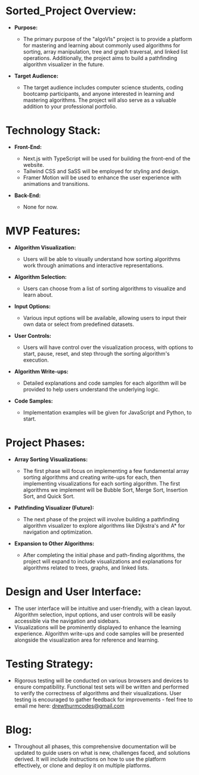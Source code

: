 # Sorted_Project Overview:

- **Purpose:**

  - The primary purpose of the "algoVIs" project is to provide a platform for mastering and learning about commonly used algorithms for sorting, array manipulation, tree and graph traversal, and linked list operations. Additionally, the project aims to build a pathfinding algorithm visualizer in the future.

- **Target Audience:**
  - The target audience includes computer science students, coding bootcamp participants, and anyone interested in learning and mastering algorithms. The project will also serve as a valuable addition to your professional portfolio.

# Technology Stack:

- **Front-End:**

  - Next.js with TypeScript will be used for building the front-end of the website.
  - Tailwind CSS and SaSS will be employed for styling and design.
  - Framer Motion will be used to enhance the user experience with animations and transitions.

- **Back-End:**
  - None for now.

# MVP Features:

- **Algorithm Visualization:**

  - Users will be able to visually understand how sorting algorithms work through animations and interactive representations.

- **Algorithm Selection:**

  - Users can choose from a list of sorting algorithms to visualize and learn about.

- **Input Options:**

  - Various input options will be available, allowing users to input their own data or select from predefined datasets.

- **User Controls:**

  - Users will have control over the visualization process, with options to start, pause, reset, and step through the sorting algorithm's execution.

- **Algorithm Write-ups:**

  - Detailed explanations and code samples for each algorithm will be provided to help users understand the underlying logic.

- **Code Samples:**
  - Implementation examples will be given for JavaScript and Python, to start.

# Project Phases:

- **Array Sorting Visualizations:**

  - The first phase will focus on implementing a few fundamental array sorting algorithms and creating write-ups for each, then implementing visualizations for each sorting algorithm. The first algorithms we implement will be Bubble Sort, Merge Sort, Insertion Sort, and Quick Sort.

- **Pathfinding Visualizer (Future):**

  - The next phase of the project will involve building a pathfinding algorithm visualizer to explore algorithms like Dijkstra's and A\* for navigation and optimization.

- **Expansion to Other Algorithms:**
  - After completing the initial phase and path-finding algorithms, the project will expand to include visualizations and explanations for algorithms related to trees, graphs, and linked lists.

# Design and User Interface:

- The user interface will be intuitive and user-friendly, with a clean layout. Algorithm selection, input options, and user controls will be easily accessible via the navigation and sidebars.
- Visualizations will be prominently displayed to enhance the learning experience. Algorithm write-ups and code samples will be presented alongside the visualization area for reference and learning.

# Testing Strategy:

- Rigorous testing will be conducted on various browsers and devices to ensure compatibility. Functional test sets will be written and performed to verify the correctness of algorithms and their visualizations. User testing is encouraged to gather feedback for improvements - feel free to email me here:
  <drewthurmcodes@gmail.com>

# Blog:

- Throughout all phases, this comprehensive documentation will be updated to guide users on what is new, challenges faced, and solutions derived. It will include instructions on how to use the platform effectively, or clone and deploy it on multiple platforms.
